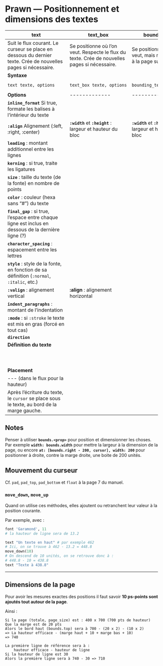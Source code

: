 # Prawn — Positionnement et dimensions des textes





| <span style="display:inline-block;width:5cm;">text</span>    | <span style="display:inline-block;min-width:5cm;">text_box</span> | <span style="display:inline-block;width:5cm;">bounding_text</span> | <span style="display:inline-block;width:5cm;">span</span> | <span style="display:inline-block;width:5cm;">draw_text</span> |
| ------------------------------------------------------------ | ------------------------------------------------------------ | ------------------------------------------------------------ | --------------------------------------------------------- | ------------------------------------------------------------ |
| Suit le flux courant. Le curseur se place en dessous du dernier texte. Crée de nouvelles pages si nécessaire. | Se positionne où l’on veut. Respecte le flux du texte. Crée de nouvelles pages si nécessaire. | Se positionne où l’on veut, mais ne passe pas à la page suivante | Positionnement de type colonnes, dans le flux             | Ne respecte pas le flux. Si le texte dépasse, il dépasse. Bon pour positionnement précis de textes courts |
| **Syntaxe**                                                  |                                                              |                                                              |                                                           |                                                              |
| `text texte, options`                                        | `text_box texte, options`                                    | `bounding_text`                                              | `span(width, options)`                                    | `draw_text texte, options`                                   |
| **Options**                                                  | -------------                                                | -------------                                                | -------------                                             |                                                              |
| **`inline_format`** Si true, formate les balises à l’intérieur du texte |                                                              |                                                              | `:position` => :center, :left, :right ou valeur x         | **`:at`** : point [y, x]                                     |
| **`:align`** Alignement (:left, :right, :center)             | **`:width`** et **`:height`** : largeur et hauteur du bloc   | **`:width`** et **`:height`** : largeur et hauteur du bloc   |                                                           |                                                              |
| **`leading`** : montant additionnel entre les lignes         |                                                              |                                                              |                                                           |                                                              |
| **`kerning`** : si true, traite les ligatures                |                                                              |                                                              |                                                           |                                                              |
| **`size`** : taille du texte (de la fonte) en nombre de points |                                                              |                                                              |                                                           |                                                              |
| **`color`** : couleur (hexa sans “#”) du texte               |                                                              |                                                              |                                                           |                                                              |
| **`final_gap`** : si true, l’espace entre chaque ligne est inclus en dessous de la dernière ligne (?) |                                                              |                                                              |                                                           |                                                              |
| **`character_spacing`** : espacement entre les lettres       |                                                              |                                                              |                                                           |                                                              |
| **`style`** : style de la fonte, en fonction de sa définition (`:normal`, `:italic`, etc.) |                                                              |                                                              |                                                           |                                                              |
| **`:valign`** : alignement vertical                          | **:align** : alignement horizontal                           |                                                              |                                                           | PAS D’ALIGNEMENT                                             |
| **`indent_paragraphs`** : montant de l’indentation           |                                                              |                                                              |                                                           |                                                              |
| **`:mode`** : si `:stroke` le texte est mis en gras (forcé en tout cas) |                                                              |                                                              |                                                           |                                                              |
| **`direction`**                                              |                                                              |                                                              |                                                           |                                                              |
| **Définition du texte**                                      |                                                              |                                                              |                                                           |                                                              |
|                                                              |                                                              |                                                              | Définit le texte dans son bloc (avec `text`)              |                                                              |
|                                                              |                                                              |                                                              |                                                           |                                                              |
|                                                              |                                                              |                                                              |                                                           |                                                              |
| **Placement**                                                |                                                              |                                                              |                                                           |                                                              |
| --- (dans le flux pour la hauteur)                           |                                                              |                                                              | move_cursor_to y                                          |                                                              |
| Après l’écriture du texte, le `cursor` se place sous le texte, au bord de la marge gauche. |                                                              |                                                              |                                                           |                                                              |



## Notes

Penser à utiliser **`bounds.<prop>`** pour position et dimensionner les choses. Par exemple **`width: bounds.width`** pour mettre la largeur à la dimension de la page, ou encore **`at: [bounds.right - 200, cursor], width: 200`** pour positionner à droite, contre la marge droite, une boite de 200 unités.



## Mouvement du curseur

Cf. `pad`, `pad_top`, `pad_bottom` et `float` à la page 7 du manuel.

### `move_down`, `move_up`

Quand on utilise ces méthodes, elles ajoutent ou retranchent leur valeur à la position courante.

Par exemple, avec :

~~~ruby
font 'Garamond', 11
# la hauteur de ligne sera de 13.2

text "Un texte en haut" # par exemple 462
# Ici, on se trouve à 462 - 13.2 = 448.8
move_down(10)
# On descend de 10 unités, on se retrouve donc à :
# 448.8 - 10 = 438.8
text "Texte à 438.8"
~~~

---

<a name="dimension-page"></a>

## Dimensions de la page

Pour avoir les mesures exactes des positions il faut savoir **10 ps-points sont ajoutés tout autour de la page**.

Ainsi :

~~~
Si la page (totale, page_size) est : 400 x 700 (700 pts de hauteur)
Que la marge est de 20 pts
Alors le bord haut (bounds.top) sera à 700 - (20 x 2) - (10 x 2)
=> La hauteur efficace - (marge haut + 10 + marge bas + 10)
=> 740

La première ligne de référence sera à :
	hauteur efficace - hauteur de ligne
Si la hauteur de ligne est 30
Alors la première ligne sera à 740 - 30 => 710
~~~

